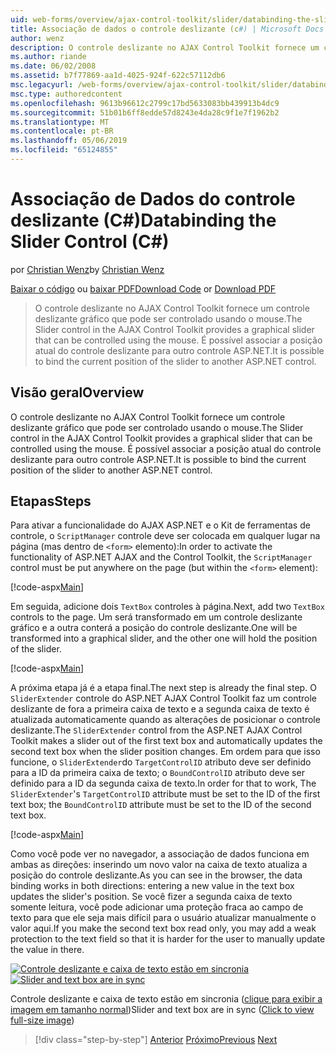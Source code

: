 ```yaml
---
uid: web-forms/overview/ajax-control-toolkit/slider/databinding-the-slider-control-cs
title: Associação de dados o controle deslizante (c#) | Microsoft Docs
author: wenz
description: O controle deslizante no AJAX Control Toolkit fornece um controle deslizante gráfico que pode ser controlado usando o mouse. É possível associar o positio atual...
ms.author: riande
ms.date: 06/02/2008
ms.assetid: b7f77869-aa1d-4025-924f-622c57112db6
msc.legacyurl: /web-forms/overview/ajax-control-toolkit/slider/databinding-the-slider-control-cs
msc.type: authoredcontent
ms.openlocfilehash: 9613b96612c2799c17bd5633083bb439913b4dc9
ms.sourcegitcommit: 51b01b6ff8edde57d8243e4da28c9f1e7f1962b2
ms.translationtype: MT
ms.contentlocale: pt-BR
ms.lasthandoff: 05/06/2019
ms.locfileid: "65124855"
---
```

# <a name="databinding-the-slider-control-c"></a><span data-ttu-id="82188-104">Associação de Dados do controle deslizante (C#)</span><span class="sxs-lookup"><span data-stu-id="82188-104">Databinding the Slider Control (C#)</span></span>

<span data-ttu-id="82188-105">por [Christian Wenz](https://github.com/wenz)</span><span class="sxs-lookup"><span data-stu-id="82188-105">by [Christian Wenz](https://github.com/wenz)</span></span>

<span data-ttu-id="82188-106">[Baixar o código](http://download.microsoft.com/download/9/3/f/93f8daea-bebd-4821-833b-95205389c7d0/Slider0.cs.zip) ou [baixar PDF](http://download.microsoft.com/download/2/d/c/2dc10e34-6983-41d4-9c08-f78f5387d32b/slider0CS.pdf)</span><span class="sxs-lookup"><span data-stu-id="82188-106">[Download Code](http://download.microsoft.com/download/9/3/f/93f8daea-bebd-4821-833b-95205389c7d0/Slider0.cs.zip) or [Download PDF](http://download.microsoft.com/download/2/d/c/2dc10e34-6983-41d4-9c08-f78f5387d32b/slider0CS.pdf)</span></span>

> <span data-ttu-id="82188-107">O controle deslizante no AJAX Control Toolkit fornece um controle deslizante gráfico que pode ser controlado usando o mouse.</span><span class="sxs-lookup"><span data-stu-id="82188-107">The Slider control in the AJAX Control Toolkit provides a graphical slider that can be controlled using the mouse.</span></span> <span data-ttu-id="82188-108">É possível associar a posição atual do controle deslizante para outro controle ASP.NET.</span><span class="sxs-lookup"><span data-stu-id="82188-108">It is possible to bind the current position of the slider to another ASP.NET control.</span></span>

## <a name="overview"></a><span data-ttu-id="82188-109">Visão geral</span><span class="sxs-lookup"><span data-stu-id="82188-109">Overview</span></span>

<span data-ttu-id="82188-110">O controle deslizante no AJAX Control Toolkit fornece um controle deslizante gráfico que pode ser controlado usando o mouse.</span><span class="sxs-lookup"><span data-stu-id="82188-110">The Slider control in the AJAX Control Toolkit provides a graphical slider that can be controlled using the mouse.</span></span> <span data-ttu-id="82188-111">É possível associar a posição atual do controle deslizante para outro controle ASP.NET.</span><span class="sxs-lookup"><span data-stu-id="82188-111">It is possible to bind the current position of the slider to another ASP.NET control.</span></span>

## <a name="steps"></a><span data-ttu-id="82188-112">Etapas</span><span class="sxs-lookup"><span data-stu-id="82188-112">Steps</span></span>

<span data-ttu-id="82188-113">Para ativar a funcionalidade do AJAX ASP.NET e o Kit de ferramentas de controle, o `ScriptManager` controle deve ser colocada em qualquer lugar na página (mas dentro de `<form>` elemento):</span><span class="sxs-lookup"><span data-stu-id="82188-113">In order to activate the functionality of ASP.NET AJAX and the Control Toolkit, the `ScriptManager` control must be put anywhere on the page (but within the `<form>` element):</span></span>

[!code-aspx[Main](databinding-the-slider-control-cs/samples/sample1.aspx)]

<span data-ttu-id="82188-114">Em seguida, adicione dois `TextBox` controles à página.</span><span class="sxs-lookup"><span data-stu-id="82188-114">Next, add two `TextBox` controls to the page.</span></span> <span data-ttu-id="82188-115">Um será transformado em um controle deslizante gráfico e a outra conterá a posição do controle deslizante.</span><span class="sxs-lookup"><span data-stu-id="82188-115">One will be transformed into a graphical slider, and the other one will hold the position of the slider.</span></span>

[!code-aspx[Main](databinding-the-slider-control-cs/samples/sample2.aspx)]

<span data-ttu-id="82188-116">A próxima etapa já é a etapa final.</span><span class="sxs-lookup"><span data-stu-id="82188-116">The next step is already the final step.</span></span> <span data-ttu-id="82188-117">O `SliderExtender` controle do ASP.NET AJAX Control Toolkit faz um controle deslizante de fora a primeira caixa de texto e a segunda caixa de texto é atualizada automaticamente quando as alterações de posicionar o controle deslizante.</span><span class="sxs-lookup"><span data-stu-id="82188-117">The `SliderExtender` control from the ASP.NET AJAX Control Toolkit makes a slider out of the first text box and automatically updates the second text box when the slider position changes.</span></span> <span data-ttu-id="82188-118">Em ordem para que isso funcione, o `SliderExtender`do `TargetControlID` atributo deve ser definido para a ID da primeira caixa de texto; o `BoundControlID` atributo deve ser definido para a ID da segunda caixa de texto.</span><span class="sxs-lookup"><span data-stu-id="82188-118">In order for that to work, The `SliderExtender`'s `TargetControlID` attribute must be set to the ID of the first text box; the `BoundControlID` attribute must be set to the ID of the second text box.</span></span>

[!code-aspx[Main](databinding-the-slider-control-cs/samples/sample3.aspx)]

<span data-ttu-id="82188-119">Como você pode ver no navegador, a associação de dados funciona em ambas as direções: inserindo um novo valor na caixa de texto atualiza a posição do controle deslizante.</span><span class="sxs-lookup"><span data-stu-id="82188-119">As you can see in the browser, the data binding works in both directions: entering a new value in the text box updates the slider's position.</span></span> <span data-ttu-id="82188-120">Se você fizer a segunda caixa de texto somente leitura, você pode adicionar uma proteção fraca ao campo de texto para que ele seja mais difícil para o usuário atualizar manualmente o valor aqui.</span><span class="sxs-lookup"><span data-stu-id="82188-120">If you make the second text box read only, you may add a weak protection to the text field so that it is harder for the user to manually update the value in there.</span></span>

<span data-ttu-id="82188-121">[![Controle deslizante e caixa de texto estão em sincronia](databinding-the-slider-control-cs/_static/image2.png)](databinding-the-slider-control-cs/_static/image1.png)</span><span class="sxs-lookup"><span data-stu-id="82188-121">[![Slider and text box are in sync](databinding-the-slider-control-cs/_static/image2.png)](databinding-the-slider-control-cs/_static/image1.png)</span></span>

<span data-ttu-id="82188-122">Controle deslizante e caixa de texto estão em sincronia ([clique para exibir a imagem em tamanho normal](databinding-the-slider-control-cs/_static/image3.png))</span><span class="sxs-lookup"><span data-stu-id="82188-122">Slider and text box are in sync ([Click to view full-size image](databinding-the-slider-control-cs/_static/image3.png))</span></span>

> [!div class="step-by-step"]
> <span data-ttu-id="82188-123">[Anterior](using-the-slider-control-with-auto-postback-cs.md)
> [Próximo](using-the-slider-control-with-auto-postback-vb.md)</span><span class="sxs-lookup"><span data-stu-id="82188-123">[Previous](using-the-slider-control-with-auto-postback-cs.md)
[Next](using-the-slider-control-with-auto-postback-vb.md)</span></span>

